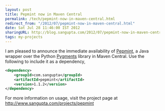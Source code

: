 ```yaml
---
layout: post
title: Pepmint now in Maven Central
permalink: /tech/pepmint-now-in-maven-central.html
redirect_from: "/2012/07/pepmint-now-in-maven-central.html"
date: Sat Jul 28 11:46:00 IST 2012
sharingURL: http://blog.sangupta.com/2012/07/pepmint-now-in-maven-central.html
tags: my-projects
---
```

I am pleased to announce the immediate availability of 
<a href="http://www.sangupta.com/projects/pepmint">Pepmint</a>, a Java wrapper 
over the Python <a href="http://pygments.org">Pygments</a> library in Maven Central. Use the 
following to include it as a dependency,
<!-- break here -->

```xml
<dependency>
    <groupId>com.sangupta</groupId>
    <artifactId>pepmint</artifactId>
    <version>1.1.2</version>
</dependency>
```

For more information on usage, visit the project page at 
<a href="http://www.sangupta.com/projects/pepmint">http://www.sangupta.com/projects/pepmint</a>
